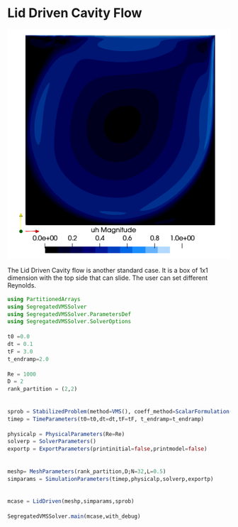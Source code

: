 # Lid Driven Cavity Flow

![Ldx](../assets/Ldx.png)

The Lid Driven Cavity flow is another standard case. It is a box of 1x1 dimension with the top side that can slide. The user can set different Reynolds.


```julia
using PartitionedArrays
using SegregatedVMSSolver
using SegregatedVMSSolver.ParametersDef
using SegregatedVMSSolver.SolverOptions

t0 =0.0
dt = 0.1
tF = 3.0
t_endramp=2.0

Re = 1000
D = 2
rank_partition = (2,2)


sprob = StabilizedProblem(method=VMS(), coeff_method=ScalarFormulation())
timep = TimeParameters(t0=t0,dt=dt,tF=tF, t_endramp=t_endramp)

physicalp = PhysicalParameters(Re=Re)
solverp = SolverParameters()
exportp = ExportParameters(printinitial=false,printmodel=false)


meshp= MeshParameters(rank_partition,D;N=32,L=0.5)
simparams = SimulationParameters(timep,physicalp,solverp,exportp)


mcase = LidDriven(meshp,simparams,sprob)

SegregatedVMSSolver.main(mcase,with_debug)

```